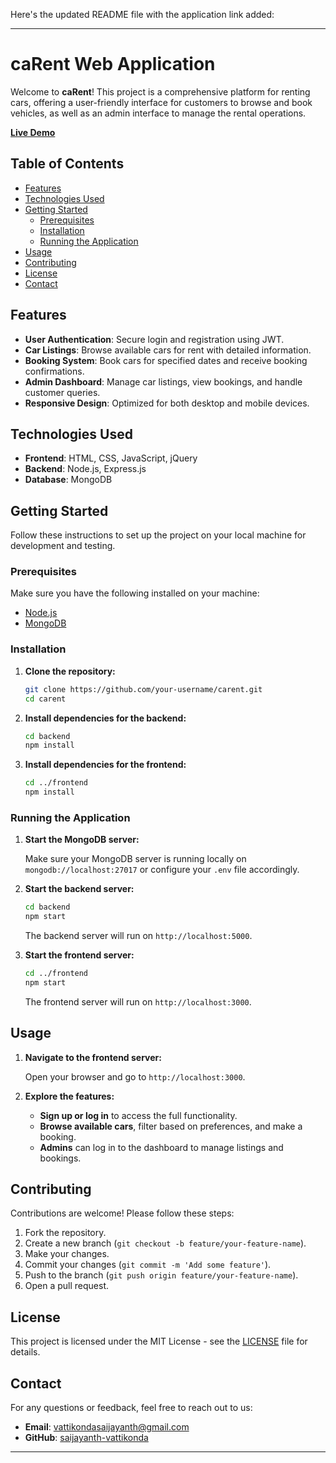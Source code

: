 Here's the updated README file with the application link added:

---

# caRent Web Application

Welcome to **caRent**! This project is a comprehensive platform for renting cars, offering a user-friendly interface for customers to browse and book vehicles, as well as an admin interface to manage the rental operations.

**[Live Demo](https://carent-frontend.vercel.app/)**

## Table of Contents

- [Features](#features)
- [Technologies Used](#technologies-used)
- [Getting Started](#getting-started)
  - [Prerequisites](#prerequisites)
  - [Installation](#installation)
  - [Running the Application](#running-the-application)
- [Usage](#usage)
- [Contributing](#contributing)
- [License](#license)
- [Contact](#contact)

## Features

- **User Authentication**: Secure login and registration using JWT.
- **Car Listings**: Browse available cars for rent with detailed information.
- **Booking System**: Book cars for specified dates and receive booking confirmations.
- **Admin Dashboard**: Manage car listings, view bookings, and handle customer queries.
- **Responsive Design**: Optimized for both desktop and mobile devices.

## Technologies Used

- **Frontend**: HTML, CSS, JavaScript, jQuery
- **Backend**: Node.js, Express.js
- **Database**: MongoDB

## Getting Started

Follow these instructions to set up the project on your local machine for development and testing.

### Prerequisites

Make sure you have the following installed on your machine:

- [Node.js](https://nodejs.org/)
- [MongoDB](https://www.mongodb.com/)

### Installation

1. **Clone the repository:**

   ```bash
   git clone https://github.com/your-username/carent.git
   cd carent
   ```

2. **Install dependencies for the backend:**

   ```bash
   cd backend
   npm install
   ```

3. **Install dependencies for the frontend:**

   ```bash
   cd ../frontend
   npm install
   ```

### Running the Application

1. **Start the MongoDB server:**

   Make sure your MongoDB server is running locally on `mongodb://localhost:27017` or configure your `.env` file accordingly.

2. **Start the backend server:**

   ```bash
   cd backend
   npm start
   ```

   The backend server will run on `http://localhost:5000`.

3. **Start the frontend server:**

   ```bash
   cd ../frontend
   npm start
   ```

   The frontend server will run on `http://localhost:3000`.

## Usage

1. **Navigate to the frontend server:**

   Open your browser and go to `http://localhost:3000`.

2. **Explore the features:**

   - **Sign up or log in** to access the full functionality.
   - **Browse available cars**, filter based on preferences, and make a booking.
   - **Admins** can log in to the dashboard to manage listings and bookings.

## Contributing

Contributions are welcome! Please follow these steps:

1. Fork the repository.
2. Create a new branch (`git checkout -b feature/your-feature-name`).
3. Make your changes.
4. Commit your changes (`git commit -m 'Add some feature'`).
5. Push to the branch (`git push origin feature/your-feature-name`).
6. Open a pull request.

## License

This project is licensed under the MIT License - see the [LICENSE](LICENSE) file for details.

## Contact

For any questions or feedback, feel free to reach out to us:

- **Email**: vattikondasaijayanth@gmail.com
- **GitHub**: [saijayanth-vattikonda](https://github.com/saijayanth-vattikonda)

---
